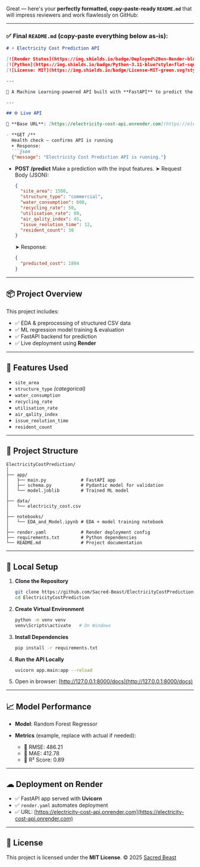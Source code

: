 Great — here's your **perfectly formatted, copy-paste-ready `README.md`** that will impress reviewers and work flawlessly on GitHub:

---

### ✅ Final `README.md` (copy-paste everything below as-is):

````markdown
# ⚡ Electricity Cost Prediction API

[![Render Status](https://img.shields.io/badge/Deployed%20on-Render-blue?style=flat-square&logo=render)](https://electricity-cost-api.onrender.com)
[![Python](https://img.shields.io/badge/Python-3.11-blue?style=flat-square&logo=python)](https://www.python.org/downloads/)
[![License: MIT](https://img.shields.io/badge/License-MIT-green.svg?style=flat-square)](https://opensource.org/licenses/MIT)

---

🚀 A Machine Learning-powered API built with **FastAPI** to predict the **monthly electricity cost** for residential or commercial structures using various environmental and structural features.

---

## 🌐 Live API

🔗 **Base URL**: [https://electricity-cost-api.onrender.com](https://electricity-cost-api.onrender.com)

- **GET /**  
  Health check — confirms API is running  
  ➤ Response:  
  ```json
  {"message": "Electricity Cost Prediction API is running."}
````

* **POST /predict**
  Make a prediction with the input features.
  ➤ Request Body (JSON):

  ```json
  {
    "site_area": 1500,
    "structure_type": "commercial",
    "water_consumption": 600,
    "recycling_rate": 50,
    "utilisation_rate": 80,
    "air_qality_index": 45,
    "issue_reolution_time": 12,
    "resident_count": 30
  }
  ```

  ➤ Response:

  ```json
  {
    "predicted_cost": 1894
  }
  ```

---

## 📦 Project Overview

This project includes:

* ✅ EDA & preprocessing of structured CSV data
* ✅ ML regression model training & evaluation
* ✅ FastAPI backend for prediction
* ✅ Live deployment using **Render**

---

## 🧠 Features Used

* `site_area`
* `structure_type` *(categorical)*
* `water_consumption`
* `recycling_rate`
* `utilisation_rate`
* `air_qality_index`
* `issue_reolution_time`
* `resident_count`

---

## 📁 Project Structure

```
ElectricityCostPrediction/
│
├── app/
│   ├── main.py             # FastAPI app
│   ├── schema.py           # Pydantic model for validation
│   └── model.joblib        # Trained ML model
│
├── data/
│   └── electricity_cost.csv
│
├── notebooks/
│   └── EDA_and_Model.ipynb # EDA + model training notebook
│
├── render.yaml             # Render deployment config
├── requirements.txt        # Python dependencies
└── README.md               # Project documentation
```

---

## 🚀 Local Setup

1. **Clone the Repository**

   ```bash
   git clone https://github.com/Sacred-Beast/ElectricityCostPrediction.git
   cd ElectricityCostPrediction
   ```

2. **Create Virtual Environment**

   ```bash
   python -m venv venv
   venv\Scripts\activate   # On Windows
   ```

3. **Install Dependencies**

   ```bash
   pip install -r requirements.txt
   ```

4. **Run the API Locally**

   ```bash
   uvicorn app.main:app --reload
   ```

5. Open in browser:
   [http://127.0.0.1:8000/docs](http://127.0.0.1:8000/docs)

---

## 📈 Model Performance

* **Model**: Random Forest Regressor
* **Metrics** (example, replace with actual if needed):

  * 🔹 RMSE: 486.21
  * 🔹 MAE: 412.78
  * 🔹 R² Score: 0.89

---

## ☁ Deployment on Render

* ✅ FastAPI app served with **Uvicorn**
* ✅ `render.yaml` automates deployment
* ✅ URL: [https://electricity-cost-api.onrender.com](https://electricity-cost-api.onrender.com)

---

## 📄 License

This project is licensed under the **MIT License**.
© 2025 [Sacred Beast](https://github.com/Sacred-Beast)
